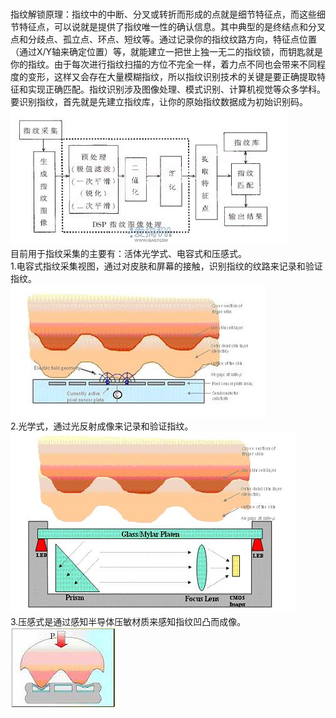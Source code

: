 </br>指纹解锁原理：指纹中的中断、分叉或转折而形成的点就是细节特征点，而这些细节特征点，可以说就是提供了指纹唯一性的确认信息。其中典型的是终结点和分叉点和分歧点、孤立点、环点、短纹等。通过记录你的指纹纹路方向，特征点位置（通过X/Y轴来确定位置）等，就能建立一把世上独一无二的指纹锁，而钥匙就是你的指纹。由于每次进行指纹扫描的方位不完全一样，着力点不同也会带来不同程度的变形，这样又会存在大量模糊指纹，所以指纹识别技术的关键是要正确提取特征和实现正确匹配。指纹识别涉及图像处理、模式识别、计算机视觉等众多学科。
</br>要识别指纹，首先就是先建立指纹库，让你的原始指纹数据成为初始识别码。
</br>![](https://github.com/bff95521/Fingerprint/blob/master/14-10-18-11%20-%20%E5%89%AF%E6%9C%AC.jpg)
</br>目前用于指纹采集的主要有：活体光学式、电容式和压感式。
</br>1.电容式指纹采集视图，通过对皮肤和屏幕的接触，识别指纹的纹路来记录和验证指纹。
</br>![](https://github.com/bff95521/Fingerprint/blob/master/14-25-56-4-%E5%89%AF%E6%9C%AC.jpg)
</br>2.光学式，通过光反射成像来记录和验证指纹。
</br>![](https://github.com/bff95521/Fingerprint/blob/master/14-26-01-43%20-%20%E5%89%AF%E6%9C%AC.jpg)
</br>3.压感式是通过感知半导体压敏材质来感知指纹凹凸而成像。
</br>![](https://github.com/bff95521/Fingerprint/blob/master/14-33-04-58%20-%20%E5%89%AF%E6%9C%AC.jpg)
